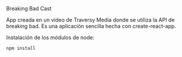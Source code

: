 Breaking Bad Cast 

App creada en un video de Traversy Media donde se utiliza la API de breaking bad.
Es una aplicación sencilla hecha con create-react-app.

Instalación de los módulos de node:

```
npm install
```
